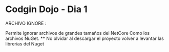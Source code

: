# Codgin Dojo - Dia 1

ARCHIVO IGNORE :

Permite ignorar archivos de grandes tamaños del NetCore
Como los archivos NuGet.
** No olvidar al descargar el proyecto volver a levantar las librerias del Nuget
